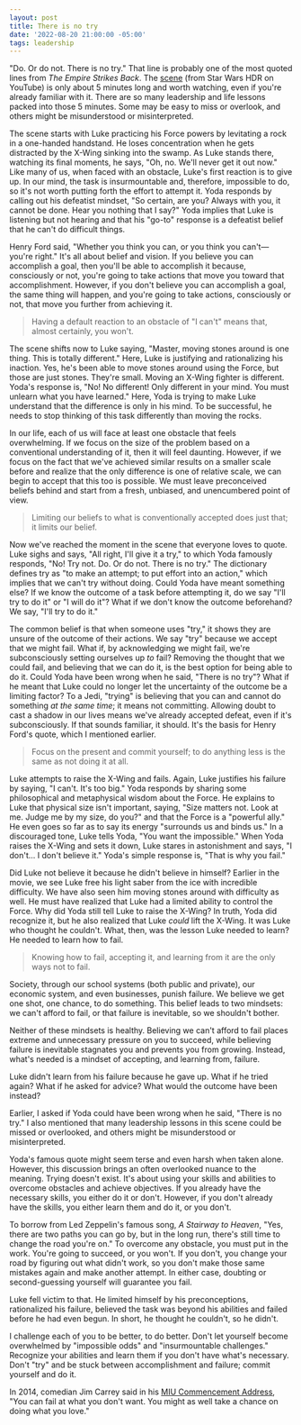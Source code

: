 ```yaml
---
layout: post
title: There is no try
date: '2022-08-20 21:00:00 -05:00'
tags: leadership
---
```


"Do. Or do not. There is no try." That line is probably one of the most quoted lines from *The Empire Strikes Back*. The [scene](https://youtu.be/4RhmHfh7ZI8) (from Star Wars HDR on YouTube) is only about 5 minutes long and worth watching, even if you're already familiar with it. There are so many leadership and life lessons packed into those 5 minutes. Some may be easy to miss or overlook, and others might be misunderstood or misinterpreted.

The scene starts with Luke practicing his Force powers by levitating a rock in a one-handed handstand. He loses concentration when he gets distracted by the X-Wing sinking into the swamp. As Luke stands there, watching its final moments, he says, "Oh, no. We'll never get it out now." Like many of us, when faced with an obstacle, Luke's first reaction is to give up. In our mind, the task is insurmountable and, therefore, impossible to do, so it's not worth putting forth the effort to attempt it. Yoda responds by calling out his defeatist mindset, "So certain, are you? Always with you, it cannot be done. Hear you nothing that I say?" Yoda implies that Luke is listening but not hearing and that his "go-to" response is a defeatist belief that he can't do difficult things.

Henry Ford said, "Whether you think you can, or you think you can't&mdash; you're right." It's all about belief and vision. If you believe you can accomplish a goal, then you'll be able to accomplish it because, consciously or not, you're going to take actions that move you toward that accomplishment. However, if you don't believe you can accomplish a goal, the same thing will happen, and you're going to take actions, consciously or not, that move you further from achieving it.

> Having a default reaction to an obstacle of "I can't" means that, almost certainly, you won't.

The scene shifts now to Luke saying, "Master, moving stones around is one thing. This is totally different." Here, Luke is justifying and rationalizing his inaction. Yes, he's been able to move stones around using the Force, but those are just stones. They're small. Moving an X-Wing fighter is different. Yoda's response is, "No! No different! Only different in your mind. You must unlearn what you have learned." Here, Yoda is trying to make Luke understand that the difference is only in his mind. To be successful, he needs to stop thinking of this task differently than moving the rocks.

In our life, each of us will face at least one obstacle that feels overwhelming. If we focus on the size of the problem based on a conventional understanding of it, then it will feel daunting. However, if we focus on the fact that we've achieved similar results on a smaller scale before and realize that the only difference is one of relative scale, we can begin to accept that this too is possible. We must leave preconceived beliefs behind and start from a fresh, unbiased, and unencumbered point of view.

> Limiting our beliefs to what is conventionally accepted does just that; it limits our belief. 

Now we've reached the moment in the scene that everyone loves to quote. Luke sighs and says, "All right, I'll give it a try," to which Yoda famously responds, "No! Try not. Do. Or do not. There is no try." The dictionary defines try as "to make an attempt; to put effort into an action," which implies that we can't try without doing. Could Yoda have meant something else? If we know the outcome of a task before attempting it, do we say "I'll try to do it" or "I will do it"? What if we don't know the outcome beforehand? We say, "I'll try to do it." 

The common belief is that when someone uses "try," it shows they are unsure of the outcome of their actions. We say "try" because we accept that we might fail. What if, by acknowledging we might fail, we're subconsciously setting ourselves up *to* fail? Removing the thought that we could fail, and believing that we can do it, is the best option for being able to do it. Could Yoda have been wrong when he said, "There is no try"? What if he meant that Luke could no longer let the uncertainty of the outcome be a limiting factor? To a Jedi, "trying" is believing that you can and cannot do something *at the same time*; it means not committing. Allowing doubt to cast a shadow in our lives means we've already accepted defeat, even if it's subconsciously. If that sounds familiar, it should. It's the basis for Henry Ford's quote, which I mentioned earlier. 

> Focus on the present and commit yourself; to do anything less is the same as not doing it at all.

Luke attempts to raise the X-Wing and fails. Again, Luke justifies his failure by saying, "I can't. It's too big." Yoda responds by sharing some philosophical and metaphysical wisdom about the Force. He explains to Luke that physical size isn't important, saying, "Size matters not. Look at me. Judge me by my size, do you?" and that the Force is a "powerful ally." He even goes so far as to say its energy "surrounds us and binds us." In a discouraged tone, Luke tells Yoda, "You want the impossible." When Yoda raises the X-Wing and sets it down, Luke stares in astonishment and says, "I don't... I don't believe it." Yoda's simple response is, "That is why you fail."

Did Luke not believe it because he didn't believe in himself? Earlier in the movie, we see Luke free his light saber from the ice with incredible difficulty. We have also seen him moving stones around with difficulty as well. He must have realized that Luke had a limited ability to control the Force. Why did Yoda still tell Luke to raise the X-Wing? In truth, Yoda did recognize it, but he also realized that Luke *could* lift the X-Wing. It was Luke who thought he couldn't. What, then, was the lesson Luke needed to learn? He needed to learn how to fail.

> Knowing how to fail, accepting it, and learning from it are the only ways not to fail.

Society, through our school systems (both public and private), our economic system, and even businesses, punish failure. We believe we get one shot, one chance, to do something. This belief leads to two mindsets: we can't afford to fail, or that failure is inevitable, so we shouldn't bother. 

Neither of these mindsets is healthy. Believing we can't afford to fail places extreme and unnecessary pressure on you to succeed, while believing failure is inevitable stagnates you and prevents you from growing. Instead, what's needed is a mindset of accepting, and learning from, failure.

Luke didn't learn from his failure because he gave up. What if he tried again? What if he asked for advice? What would the outcome have been instead? 

Earlier, I asked if Yoda could have been wrong when he said, "There is no try." I also mentioned that many leadership lessons in this scene could be missed or overlooked, and others might be misunderstood or misinterpreted.

Yoda's famous quote might seem terse and even harsh when taken alone. However, this discussion brings an often overlooked nuance to the meaning. Trying doesn't exist. It's about using your skills and abilities to overcome obstacles and achieve objectives. If you already have the necessary skills, you either do it or don't. However, if you don't already have the skills, you either learn them and do it, or you don't.

To borrow from Led Zeppelin's famous song, *A Stairway to Heaven*, "Yes, there are two paths you can go by, but in the long run, there's still time to change the road you're on." To overcome any obstacle, you must put in the work. You're going to succeed, or you won't. If you don't, you change your road by figuring out what didn't work, so you don't make those same mistakes again and make another attempt. In either case, doubting or second-guessing yourself will guarantee you fail.

Luke fell victim to that. He limited himself by his preconceptions, rationalized his failure, believed the task was beyond his abilities and failed before he had even begun. In short, he thought he couldn't, so he didn't.

I challenge each of you to be better, to do better. Don't let yourself become overwhelmed by "impossible odds" and "insurmountable challenges." Recognize your abilities and learn them if you don't have what's necessary. Don't "try" and be stuck between accomplishment and failure; commit yourself and do it.

In 2014, comedian Jim Carrey said in his [MIU Commencement Address](https://www.youtube.com/watch?v=V80-gPkpH6M), "You can fail at what you don't want. You might as well take a chance on doing what you love."
